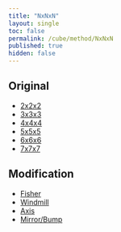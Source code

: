 ```yaml
---
title: "NxNxN"
layout: single
toc: false
permalink: /cube/method/NxNxN
published: true
hidden: false
---
```


<head>
  <base target="_self">
</head>



## Original

- [2x2x2](/cube/method/NxNxN/original/2x2x2)
- [3x3x3](/cube/method/NxNxN/original/3x3x3)
- [4x4x4](/cube/method/NxNxN/original/4x4x4)
- [5x5x5](/cube/method/NxNxN/original/5x5x5)
- [6x6x6](/cube/method/NxNxN/original/6x6x6)
- [7x7x7](/cube/method/NxNxN/original/7x7x7)



## Modification

- [Fisher](/cube/method/NxNxN/modification/fisher)
- [Windmill](/cube/method/NxNxN/modification/windmill)
- [Axis](/cube/method/NxNxN/modification/axis)
- [Mirror/Bump](/cube/method/NxNxN/modification/mirror_bump)
